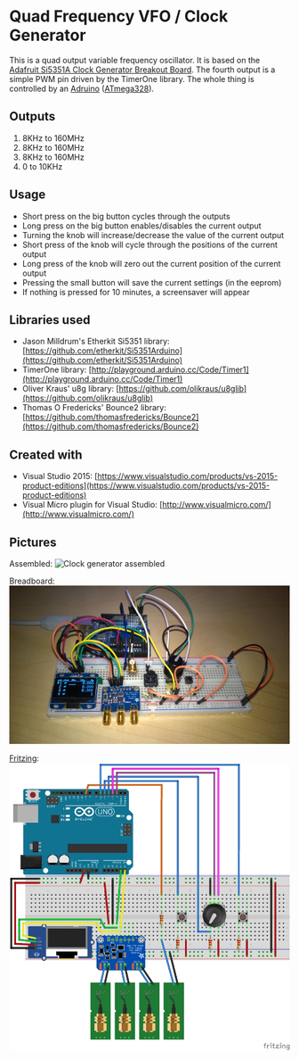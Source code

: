 # Quad Frequency VFO / Clock Generator

This is a quad output variable frequency oscillator. It is based on the [Adafruit Si5351A Clock Generator Breakout Board](https://www.adafruit.com/products/2045).
The fourth output is a simple PWM pin driven by the TimerOne library.
The whole thing is controlled by an [Adruino](https://www.arduino.cc/) ([ATmega328](http://www.atmel.com/images/atmel-8271-8-bit-avr-microcontroller-atmega48a-48pa-88a-88pa-168a-168pa-328-328p_datasheet_complete.pdf)).

## Outputs
1. 8KHz to 160MHz
2. 8KHz to 160MHz
3. 8KHz to 160MHz
4. 0 to 10KHz

## Usage
* Short press on the big button cycles through the outputs 
* Long press on the big button enables/disables the current output
* Turning the knob will increase/decrease the value of the current output
* Short press of the knob will cycle through the positions of the current output  
* Long press of the knob will zero out the current position of the current output
* Pressing the small button will save the current settings (in the eeprom)
* If nothing is pressed for 10 minutes, a screensaver will appear

## Libraries used
* Jason Milldrum's Etherkit Si5351 library: [https://github.com/etherkit/Si5351Arduino](https://github.com/etherkit/Si5351Arduino)
* TimerOne library: [http://playground.arduino.cc/Code/Timer1](http://playground.arduino.cc/Code/Timer1)
* Oliver Kraus' u8g library: [https://github.com/olikraus/u8glib](https://github.com/olikraus/u8glib)
* Thomas O Fredericks' Bounce2 library: [https://github.com/thomasfredericks/Bounce2](https://github.com/thomasfredericks/Bounce2)

## Created with
* Visual Studio 2015: [https://www.visualstudio.com/products/vs-2015-product-editions](https://www.visualstudio.com/products/vs-2015-product-editions)
* Visual Micro plugin for Visual Studio: [http://www.visualmicro.com/](http://www.visualmicro.com/)

## Pictures
Assembled:
![Clock generator assembled](clockgenerator_assembled.jpg "Clock generator assembled")

Breadboard:
![Clock generator on breadboard](clockgenerator_bb.jpg "Clock generator on breadboard")

[Fritzing](http://fritzing.org/home/):
![Clock generator fritzing](clockgenerator_fritzing.jpg "Clock generator fritzing")
